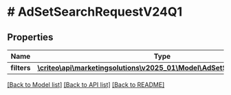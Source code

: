 # # AdSetSearchRequestV24Q1

## Properties

Name | Type | Description | Notes
------------ | ------------- | ------------- | -------------
**filters** | [**\criteo\api\marketingsolutions\v2025_01\Model\AdSetSearchFilterV24Q1**](AdSetSearchFilterV24Q1.md) |  | [optional]

[[Back to Model list]](../../README.md#models) [[Back to API list]](../../README.md#endpoints) [[Back to README]](../../README.md)
